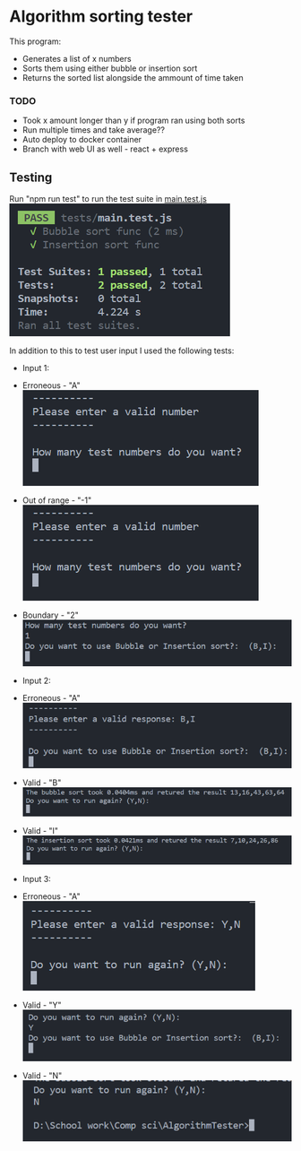 # Algorithm sorting tester  

This program:  
- Generates a list of x numbers  
- Sorts them using either bubble or insertion sort  
- Returns the sorted list alongside the ammount of time taken  

### TODO  
- Took x amount longer than y if program ran using both sorts  
- Run multiple times and take average??  
- Auto deploy to docker container  
- Branch with web UI as well - react + express  

## Testing
Run "npm run test" to run the test suite in [main.test.js](./tests/main.test.js)  
![Test results](./images/image.png)  

In addition to this to test user input I used the following tests:  
- Input 1:  
- Erroneous - "A"  
![Results](./images/image-1.png)  

- Out of range - "-1"  
![Results](./images/image-1.png)  

- Boundary - "2"  
![Results](./images/image-2.png)  

- Input 2:  
- Erroneous - "A"  
![Results](./images/image-3.png)  

- Valid - "B"  
![Results](./images/image-4.png)  

- Valid - "I"  
![Results](./images/image-5.png)  

- Input 3:  
- Erroneous - "A"  
![Results](./images/image-6.png)  

- Valid - "Y"  
![Results](./images/image-7.png)  

- Valid - "N"  
![Results](./images/image-8.png)  
